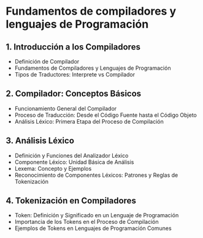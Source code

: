 # Fundamentos de compiladores y lenguajes de Programación


## 1. Introducción a los Compiladores
   - Definición de Compilador
   - Fundamentos de Compiladores y Lenguajes de Programación
   - Tipos de Traductores: Interprete vs Compilador

## 2. Compilador: Conceptos Básicos
   - Funcionamiento General del Compilador
   - Proceso de Traducción: Desde el Código Fuente hasta el Código Objeto
   - Análisis Léxico: Primera Etapa del Proceso de Compilación

## 3. Análisis Léxico
   - Definición y Funciones del Analizador Léxico
   - Componente Léxico: Unidad Básica de Análisis
   - Lexema: Concepto y Ejemplos
   - Reconocimiento de Componentes Léxicos: Patrones y Reglas de Tokenización

## 4. Tokenización en Compiladores
   - Token: Definición y Significado en un Lenguaje de Programación
   - Importancia de los Tokens en el Proceso de Compilación
   - Ejemplos de Tokens en Lenguajes de Programación Comunes